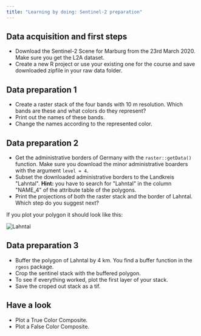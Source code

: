 ```yaml
---
title: "Learning by doing: Sentinel-2 preparation"
--- 
```



## Data acquisition and first steps

* Download the Sentinel-2 Scene for Marburg from the 23rd March 2020. Make sure you get the L2A dataset.
* Create a new R project or use your existing one for the course and save downloaded zipfile in your raw data folder.


## Data preparation 1

* Create a raster stack of the four bands with 10 m resolution. Which bands are these and what colors do they represent?
* Print out the names of these bands.
* Change the names according to the represented color.


## Data preparation 2

* Get the administrative borders of Germany with the `raster::getData()` function. Make sure you download the minor administrative boarders with the argument `level = 4`.
* Subset the downloaded administrative borders to the Landkreis "Lahntal". **Hint:** you have to search for "Lahntal" in the column "NAME_4" of the attribute table of the polygons.
* Print the projections of both the raster stack and the border of Lahntal. Which step do you suggest next?


If you plot your polygon it should look like this:

![Lahntal]({{site.baseurl}}/assets/images/unit04/lahntal.png)




## Data preparation 3

* Buffer the polygon of Lahntal by 4 km. You find a buffer function in the `rgeos` package.
* Crop the sentinel stack with the buffered polygon.
* To see if everything worked, plot the first layer of your stack.
* Save the croped out stack as a tif.


## Have a look

* Plot a True Color Composite.
* Plot a False Color Composite.

